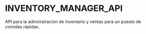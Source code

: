 # INVENTORY_MANAGER_API
API para la administración de inventario y ventas para un puesto de comidas rápidas.
